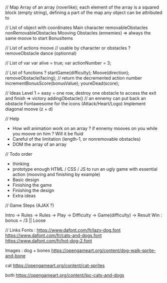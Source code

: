 // Map
Array of an array (roverlike);
each element of the array is a squared block (empty string), defining a part of the map any object can be attributed to

// List of object with coordinates
Main character
removableObstacles
nonRemovableObstacles
Mooving Obstacles (ennemies) => always the same moove to start
BonusItems

// List of actions
moove // usable by character or obstacles ?
removeObstacle
dance (optionnal)

// List of var
var alive = true;
var actionNumber = 3;

// List of functions ?
startGame(difficulty);
Moove(direction);
removeObstacle(facing); // return the decremented action number
incrementBonusScore(bonusValue);
youreDead(score);

// Ideas
Level 1 = easy = one row, destroy one obstacle to access the exit and finish => victory
addingObstacle() // an ennemy can put back an obstacle
Fontawesome for the icons (Attack/Heart/Logo)
Implement diagonal moove (z + d)

// Help

- How will animation work on an array ? if ennemy mooves on you while you moove on him ? Will it be fluid
- Careful of the limitation (length-1, or nonremovable obstacles)
- DOM the array of an array

// Todo order

- thinking
- prototype enough HTML / CSS / JS to run an ugly game with essential action (mooving and finishing by example)
- Basic design
- Finishing the game
- Finishing the design
- Extra ideas

// Game Steps (AJAX ?)

Intro -> Rules -> Rules
-> Play -> Difficulty -> Game(difficulty) -> Result Win : bonus = /3 || Loose

// Links
Fonts :
https://www.dafont.com/fr/lazy-dog.font
https://www.dafont.com/fr/cats-and-dogs.font
https://www.dafont.com/fr/hot-dog-2.font

Images :
dog + bones
https://opengameart.org/content/dog-walk-sprite-and-bone

cat
https://opengameart.org/content/cat-sprites

both
https://opengameart.org/content/lpc-cats-and-dogs

<i class="fas fa-paw"></i>
<i class="fas fa-dog"></i>
<i class="fas fa-bone"></i>
<i class="fas fa-cat"></i>
<i class="fas fa-cloud"></i>
<i class="fas fa-crow"></i>
<i class="fas fa-dove"></i>
<i class="fas fa-heart"></i>
<i class="fas fa-wind"></i>

